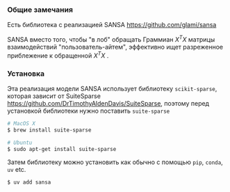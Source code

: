 ### Общие замечания

Есть библиотека с реализацией SANSA https://github.com/glami/sansa

SANSA вместо того, чтобы "в лоб" обращать Граммиан $X^T X$ матрицы взаимодействий "пользователь-айтем", эффективно ищет разреженное приблежение к обращенной $X^T X$ .
### Установка

Эта реализация модели SANSA использует библиотеку `scikit-sparse`, которая зависит от SuiteSparse https://github.com/DrTimothyAldenDavis/SuiteSparse, поэтому перед установкой библиотеки нужно поставить `suite-sparse`
```bash
# MacOS X
$ brew install suite-sparse

# Ubuntu
$ sudo apt-get install suite-sparse
```
Затем библиотеку можно установить как обычно с помощью `pip`, `conda`, `uv` etc.
```bash
$ uv add sansa
```
